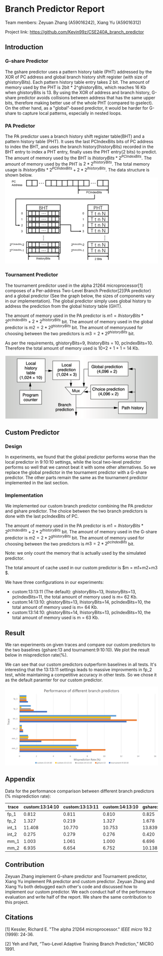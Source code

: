 # Branch Predictor Report

Team members: Zeyuan Zhang (A59016242), Xiang Yu (A59016312)

Project link: https://github.com/Kevin99z/CSE240A_branch_predictor

## Introduction

### G-share Predictor

The gshare predictor uses a pattern history table (PHT) addressed by the XOR of PC address and global branch history shift register (with size of ghistoryBits). Each pattern history table entry takes 2 bit. The amount of memory used by the PHT is 2bit * 2^ghistoryBits, which reaches 16 Kb when ghistoryBits is 13. By using the XOR of address and branch history, G-share predictor avoids collisions between address that has the same upper bits, therefore making better use of the whole PHT (compared to gselect). On the other hand, as a "global"-based predictor, it would be harder for G-share to capture local patterns, especially in nested loops. 


### PA Predictor

The PA predictor uses a branch history shift register table(BHT) and a pattern history table (PHT). It uses the last PCIndexBits bits of PC address to index the BHT, and uses the branch history(lhistoryBits) recorded in the BHT entry to index a PHT entry, finally uses the PHT entry(2 bits) to predict.
The amount of memory used by the BHT is $lhistoryBits * 2^{PCIndexBits}$.
The amount of memory used by the PHT is $2 * 2^{lhistoryBits}$.
The total memory usage is $lhistoryBits * 2^{PCIndexBits} + 2 * 2^{lhistoryBits}$.
The data structure is shown below.
<img src="assets/PA.png"/>

### Tournament Predictor

The tournament predictor used in the alpha 21264 microprocessor[1] composes of a Per-address Two-Level Branch Predictor\[2\](PA predictor) and a global predictor (See the graph below, the sizes of components vary in our implementation). The global predictor simply uses global history to address the prediction from the global history table (GHT).

The amount of memory used in the PA predictor is $m1 = lhistoryBits*2^{pcIndexBits} + 2*2^{lhistoryBits}$ bit. 
The amount of memory used in the global predictor is $m2 = 2 * 2^{ghistoryBits}$ bit. 
The amount of memoryused for choosing between the two predictors is $m3 = 2 * 2^{ghistoryBits}$ bit. 

As per the requirements, ghistoryBits=9, lhistoryBits = 10, pcIndexBits=10. Therefore the total amount of memory used is 10+2 + 1 + 1 = 14 Kb.

<img src="assets/image-20221130210556203.png" alt="image-20221130210556203" style="zoom:50%;" />



## Custom Predictor

### Design

In experiments, we found that the global predictor performs worse than the local predictor in 9:10:10 settings, while the local two-level predictor performs so well that we cannot beat it with some other alternatives. So we replace the global predictor in the tournament predictor with a G-share predictor. The other parts remain the same as the tournament predictor implemented in the last section.

### Implementation

We implemented our custom branch predictor combining the PA predictor and gshare predictor. The choice between the two branch predictors is done with the last pcIndexBits of PC.

The amount of memory used in the PA predictor is $m1 = lhistoryBits*2^{pcIndexBits} + 2*2^{lhistoryBits}$ bit. 
The amount of memory used in the G-share predictor is $m2 = 2 * 2^{ghistoryBits}$ bit. 
The amount of memory used for choosing between the two predictors is $m3 = 2 * 2^{pcIndexBits}$ bit. 

Note: we only count the memory that is actually used by the simulated predictor.

The total amount of cache used in our custom predictor is $m =  m1+m2+m3 $.

We have three configurations in our experiments:

- custom:13:13:11 (The default): ghistoryBits=13, lhistoryBits=13, pcIndexBits=11, the total amount of memory used is m= 62 Kb. 
- custom:14:13:10: ghistoryBits=13, lhistoryBits=14, pcIndexBits=10,  the total amount of memory used is m= 64 Kb. 
- custom:13:14:10: ghistoryBits=14, lhistoryBits=13, pcIndexBits=10, the total amount of memory used is m = 63 Kb.



## Result

We ran experiments on given traces and compare our custom predictors to the two baselines (gshare:13 and tournament:9:10:10). We plot the result below in misprediction rate(%).

We can see that our custom predictors outperform baselines in all tests. It's interesting that the 13:13:11 settings leads to massive improvments in fp_2 test, while maintaining a competitive accuracy in other tests. So we chose it as the default paramter for our custom predictor.

<img src="assets/Experiment_Result_Figure.png" alt="image-20221130212542685" style="zoom:80%;" />



## Appendix

Data for the performance comparison between different branch predictors (% misprediction rate):

| trace | custom:13:14:10 | custom:13:13:11 | custom:14:13:10 | gshare:13 | tournament:9:10:10 |
| ----- | --------------- | --------------- | --------------- | --------- | ------------------ |
| fp_1  | 0.812           | 0.811           | 0.810           | 0.825     | 0.991              |
| fp_2  | 1.327           | 0.219           | 1.327           | 1.678     | 3.246              |
| int_1 | 11.408          | 10.770          | 10.753          | 13.839    | 12.622             |
| int_2 | 0.275           | 0.279           | 0.276           | 0.420     | 0.426              |
| mm_1  | 1.003           | 1.061           | 1.000           | 6.696     | 2.581              |
| mm_2  | 6.935           | 6.654           | 6.752           | 10.138    | 8.483              |

## Contribution

Zeyuan Zhang implement G-share predictor and Tournament predictor, Xiang Yu implement PA predictor and custom predictor. Zeyuan Zhang and Xiang Yu both debugged each other's code and discussed how to implement our custom predictor. We each conduct half of the performance evaluation and write half of the report. We share the same contribution to this project.

## Citations

[1] Kessler, Richard E. "The alpha 21264 microprocessor." *IEEE micro* 19.2 (1999): 24-36.

[2] Yeh and Patt, “Two-Level Adaptive Training Branch Prediction,” MICRO 1991.

